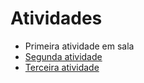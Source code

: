# Atividades

* Primeira atividade em sala
* [Segunda atividade](./atividade_1.md)
* [Terceira atividade](./atividade_2.md)